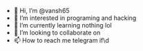 - 👋 Hi, I’m @vansh65
- 👀 I’m interested in programing and hacking 
- 🌱 I’m currently learning nothing lol
- 💞️ I’m looking to collaborate on 
- 📫 How to reach me telegram if\d 

<!---
vansh65/vansh65 is a ✨ special ✨ repository because its `README.md` (this file) appears on your GitHub profile.
You can click the Preview link to take a look at your changes.
--->
